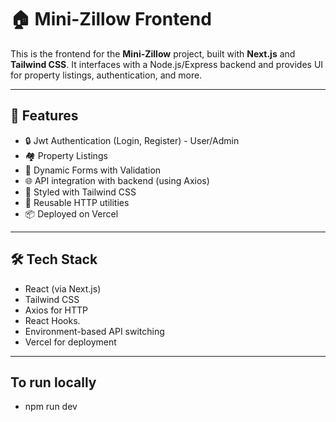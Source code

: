# 🏠 Mini-Zillow Frontend

This is the frontend for the **Mini-Zillow** project, built with **Next.js** and **Tailwind CSS**. It interfaces with a Node.js/Express backend and provides UI for property listings, authentication, and more.

---

## 🚀 Features

- 🔒 Jwt Authentication (Login, Register) - User/Admin
- 🏘 Property Listings
- 📄 Dynamic Forms with Validation
- 🌐 API integration with backend (using Axios)
- 🎨 Styled with Tailwind CSS
- 🔁 Reusable HTTP utilities
- 📦 Deployed on Vercel

---

## 🛠 Tech Stack

- React (via Next.js)
- Tailwind CSS
- Axios for HTTP
- React Hooks.
- Environment-based API switching
- Vercel for deployment

---

## To run locally
- npm run dev


